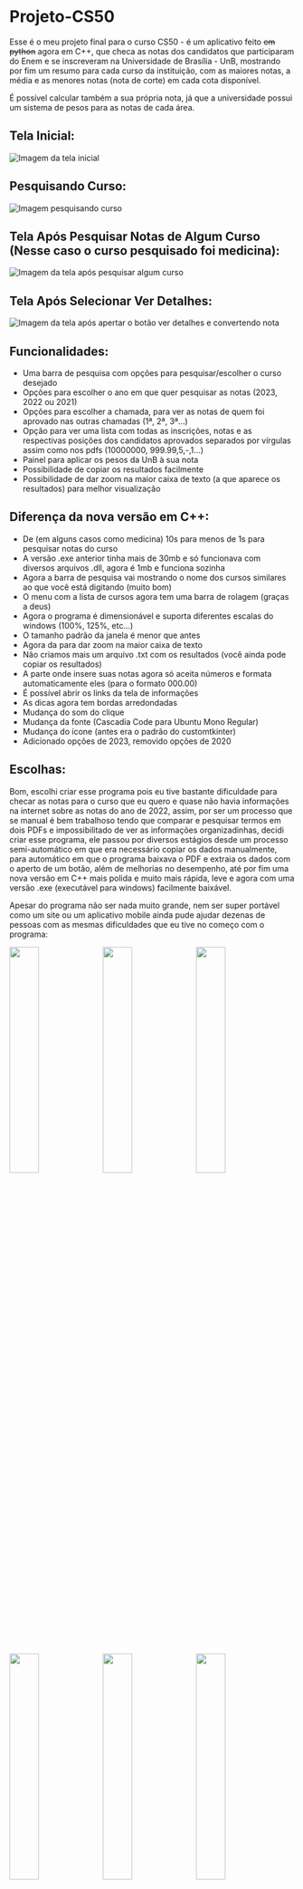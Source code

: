 # Projeto-CS50

Esse é o meu projeto final para o curso CS50 - é um aplicativo feito <s>em python</s> agora em C++, que checa as notas dos candidatos que
participaram do Enem e se inscreveram na Universidade de Brasília - UnB, mostrando por fim um resumo para cada curso
da instituição, com as maiores notas, a média e as menores notas (nota de corte) em cada cota disponível.

É possível calcular também a sua própria nota, já que a universidade possui um sistema de pesos para as notas de cada área.

<h2>Tela Inicial:</h2>

![Imagem da tela inicial](https://github.com/euyogi/Projeto-CS50/assets/46427886/77f2839e-17ce-4911-9641-ea129c6795a6)

<h2>Pesquisando Curso:</h2>

![Imagem pesquisando curso](https://github.com/euyogi/Projeto-CS50/assets/46427886/ff4cf862-8de2-47ca-a646-9be41837e767)

<h2>Tela Após Pesquisar Notas de Algum Curso (Nesse caso o curso pesquisado foi medicina):</h2>

![Imagem da tela após pesquisar algum curso](https://github.com/euyogi/Projeto-CS50/assets/46427886/824d7b16-72da-47f9-9a9c-c9af40545d86)

<h2>Tela Após Selecionar Ver Detalhes:</h2>

![Imagem da tela após apertar o botão ver detalhes e convertendo nota](https://github.com/euyogi/Projeto-CS50/assets/46427886/530bf551-02af-4116-9d9b-0c7a1cca502f)

<h2>Funcionalidades:</h2>

* Uma barra de pesquisa com opções para pesquisar/escolher o curso desejado
* Opções para escolher o ano em que quer pesquisar as notas (2023, 2022 ou 2021)
* Opções para escolher a chamada, para ver as notas de quem foi aprovado nas outras chamadas (1ª, 2ª, 3ª...)
* Opção para ver uma lista com todas as inscrições, notas e as respectivas posições dos candidatos aprovados separados por vírgulas assim como nos pdfs (10000000, 999.99,5,-,1...)
* Painel para aplicar os pesos da UnB à sua nota
* Possibilidade de copiar os resultados facilmente
* Possibilidade de dar zoom na maior caixa de texto (a que aparece os resultados) para melhor visualização

<h2>Diferença da nova versão em C++:</h2>

* De (em alguns casos como medicina) 10s para menos de 1s para pesquisar notas do curso
* A versão .exe anterior tinha mais de 30mb e só funcionava com diversos arquivos .dll, agora é 1mb e funciona sozinha
* Agora a barra de pesquisa vai mostrando o nome dos cursos similares ao que você está digitando (muito bom)
* O menu com a lista de cursos agora tem uma barra de rolagem (graças a deus)
* Agora o programa é dimensionável e suporta diferentes escalas do windows (100%, 125%, etc...)
* O tamanho padrão da janela é menor que antes
* Agora da para dar zoom na maior caixa de texto
* Não criamos mais um arquivo .txt com os resultados (você ainda pode copiar os resultados)
* A parte onde insere suas notas agora só aceita números e formata automaticamente eles (para o formato 000.00)
* É possível abrir os links da tela de informações 
* As dicas agora tem bordas arredondadas
* Mudança do som do clique
* Mudança da fonte (Cascadia Code para Ubuntu Mono Regular)
* Mudança do ícone (antes era o padrão do customtkinter)
* Adicionado opções de 2023, removido opções de 2020

<h2>Escolhas:</h2>

Bom, escolhi criar esse programa pois eu tive bastante dificuldade para checar as notas para o curso que eu quero
e quase não havia informações na internet sobre as notas do ano de 2022, assim, por ser um processo que se manual
é bem trabalhoso tendo que comparar e pesquisar termos em dois PDFs e impossibilitado de ver as informações organizadinhas,
decidi criar esse programa, ele passou por diversos estágios desde um processo semi-automático em que era necessário
copiar os dados manualmente, para automático em que o programa baixava o PDF e extraia os dados com o aperto de um botão,
além de melhorias no desempenho, até por fim uma nova versão em C++ mais polida e muito mais rápida, leve e agora com
uma versão .exe (executável para windows) facilmente baixável.

Apesar do programa não ser nada muito grande, nem ser super portável como um site ou
um aplicativo mobile ainda pude ajudar dezenas de pessoas com as mesmas dificuldades que
eu tive no começo com o programa:

<div>
  <img src= "https://user-images.githubusercontent.com/46427886/218320799-b91f68ee-b1e1-4c8b-9fb5-5468b04a81d9.png" width="32%" alt-text="Imagem de pessoas foram ajudadas" />
  <img src="https://user-images.githubusercontent.com/46427886/218320829-f5b17ce9-dfe2-4071-b8d9-32db85629928.png" width="32%" alt-text="Imagem de pessoas foram ajudadas" /> 
  <img src="https://user-images.githubusercontent.com/46427886/218320832-d2756cbf-6056-44c9-9d0a-dfa1cedafeab.png" width="32%" alt-text="Imagem de pessoas foram ajudadas" />
</div>
<div>
  <img src= "https://user-images.githubusercontent.com/46427886/218329386-b3c500fa-bd21-4558-bf72-4ca69539eff8.png" width="32%" alt-text="Imagem de pessoas ajudadas" />
  <img src="https://user-images.githubusercontent.com/46427886/218320834-bd4dac48-3fc4-400f-a614-88d5b03bf956.png" width="32%" alt-text="Imagem de pessoas ajudadas" /> 
  <img src="https://user-images.githubusercontent.com/46427886/218320835-4a579395-d23f-400e-a59f-ceb6e97a2215.png" width="32%" alt-text="Imagem de pessoas ajudadas" />
</div>
<div>
  <img src= "https://user-images.githubusercontent.com/46427886/218320836-2bb2411e-5a9e-43ce-8235-3a4cec75a404.png" width="32%" alt-text="Imagem de pessoas ajudadas" />
  <img src="https://user-images.githubusercontent.com/46427886/218320837-3f628db3-850b-4943-a036-d2552aeb2a12.png" width="32%" alt-text="Imagem de pessoas ajudadas" /> 
  <img src="https://user-images.githubusercontent.com/46427886/218320838-39f0920b-0952-4bf6-9710-713838778827.png" width="32%" alt-text="Imagem de pessoas ajudadas" />
</div>
<div>
  <img src= "https://user-images.githubusercontent.com/46427886/218320841-71459d9b-e5fe-4f20-b418-f2621bd71dd9.png" width="32%" alt-text="Imagem de pessoas ajudadas" />
  <img src="https://user-images.githubusercontent.com/46427886/218320843-6cc8348d-7e8d-471e-a017-18b6b81f4c70.png" width="32%" alt-text="Imagem de pessoas ajudadas" /> 
  <img src="https://user-images.githubusercontent.com/46427886/218320844-0586deb6-31d5-457f-b5f3-79a5492f366a.png" width="32%" alt-text="Imagem de pessoas ajudadas" />
</div>
<div>
  <img src="https://user-images.githubusercontent.com/46427886/218320845-a15fc401-f331-4ba7-ac1b-3fc79d4c2efe.png" width="32%" alt-text="Imagem de pessoas ajudadas" />
  <img src="https://user-images.githubusercontent.com/46427886/218320846-2dcb3610-cfbb-41d9-9d93-74fd1834ec0c.png" width="32%" alt-text="Imagem de pessoas ajudadas" /> 
  <img src="https://user-images.githubusercontent.com/46427886/218329385-ad9ab4a2-49a4-4c29-a3c2-22456845330b.png" width="32%" alt-text="Imagem de pessoas ajudadas" />
</div>

<h2>Para testar:</h2>

Baixe o programa aqui, se quiser ver o código e compilar você mesmo, uma solução do Visual Studio 2022 está disponível aqui.

<h2>Como era o programa em Python? (muito parecido, pelo menos em visual)</h2>

<div>
  <img src= "https://user-images.githubusercontent.com/46427886/218318041-9d811d31-d56b-4525-926c-71453e33f188.jpeg" width="49%" alt-text="Tela inicial Python" />
  <img src="https://user-images.githubusercontent.com/46427886/218318100-182c48bb-e681-4d95-82f6-b968720b1be9.png" width="49%" alt-text="Tela após pesquisar curso (engenharias) Python" /> 
</div>
<div>
  <img src="https://user-images.githubusercontent.com/46427886/218318637-38648814-28d1-4cc9-8fab-330706a8a14d.png" width="49%" alt-text="Tela após clicar botão ver detalhes Python" />
 <img src="https://user-images.githubusercontent.com/46427886/218318057-89dd17f8-dc78-4802-8c39-d91ab6fc4f78.jpeg" width="49%" alt-text="Tela após clicar botão ver detalhes Python" />
</div>
<p align="center">
Projeto feito por: Yogi Nam de Souza Barbosa
</p>

<div align="center">
  <img src="https://user-images.githubusercontent.com/46427886/218377101-f832c1a3-6c48-4016-92d2-0d8b6a4fafd5.gif" width="10%" alt-text="Minha imagem de perfil (um cachorro)" />
</div>
